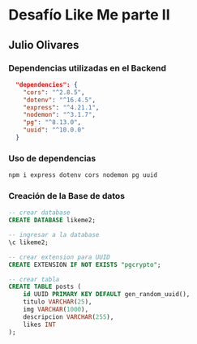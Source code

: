 # Desafío Like Me parte II
## Julio Olivares


### Dependencias utilizadas en el Backend

```json
  "dependencies": {
    "cors": "^2.8.5",
    "dotenv": "^16.4.5",
    "express": "^4.21.1",
    "nodemon": "^3.1.7",
    "pg": "^8.13.0",
    "uuid": "^10.0.0"
  }
```

### Uso de dependencias

```bash
npm i express dotenv cors nodemon pg uuid
```

### Creación de la Base de datos

```sql
-- crear database
CREATE DATABASE likeme2;

-- ingresar a la database
\c likeme2;

-- crear extension para UUID
CREATE EXTENSION IF NOT EXISTS "pgcrypto";

-- crear tabla
CREATE TABLE posts (
    id UUID PRIMARY KEY DEFAULT gen_random_uuid(),
    titulo VARCHAR(25),
    img VARCHAR(1000),
    descripcion VARCHAR(255),
    likes INT
);

```


